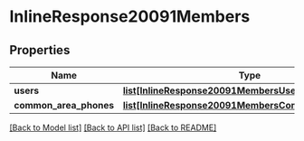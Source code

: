 # InlineResponse20091Members

## Properties
Name | Type | Description | Notes
------------ | ------------- | ------------- | -------------
**users** | [**list[InlineResponse20091MembersUsers]**](InlineResponse20091MembersUsers.md) |  | [optional] 
**common_area_phones** | [**list[InlineResponse20091MembersCommonAreaPhones]**](InlineResponse20091MembersCommonAreaPhones.md) |  | [optional] 

[[Back to Model list]](../README.md#documentation-for-models) [[Back to API list]](../README.md#documentation-for-api-endpoints) [[Back to README]](../README.md)


